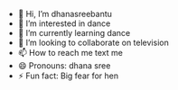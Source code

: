 - 👋 Hi, I’m dhanasreebantu
- 👀 I’m interested in dance
- 🌱 I’m currently learning dance
- 💞️ I’m looking to collaborate on television 
- 📫 How to reach me text me
- 😄 Pronouns: dhana sree 
- ⚡ Fun fact: Big fear for hen

<!---
dhanasreebantu/dhanasreebantu is a ✨ special ✨ repository because its `README.md` (this file) appears on your GitHub profile.
You can click the Preview link to take a look at your changes.
--->
